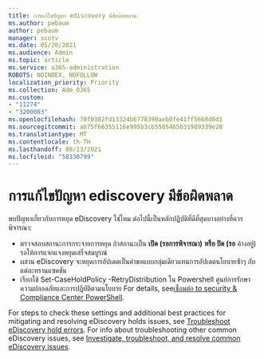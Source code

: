 ```yaml
---
title: การแก้ไขปัญหา ediscovery มีข้อผิดพลาด
ms.author: pebaum
author: pebaum
manager: scotv
ms.date: 05/20/2021
ms.audience: Admin
ms.topic: article
ms.service: o365-administration
ROBOTS: NOINDEX, NOFOLLOW
localization_priority: Priority
ms.collection: Adm_O365
ms.custom:
- "11274"
- "3200003"
ms.openlocfilehash: 70f0302fd13324b6778390aeb0fe41ff5668d0d1
ms.sourcegitcommit: ab75f66355116e995b3cb5505465b31989339e28
ms.translationtype: MT
ms.contentlocale: th-TH
ms.lasthandoff: 08/13/2021
ms.locfileid: "58330799"
---
```

# <a name="troubleshooting-ediscovery-holds-errors"></a>การแก้ไขปัญหา ediscovery มีข้อผิดพลาด

พบปัญหาเกี่ยวกับการหยุด eDiscovery ใช่ไหม ต่อไปนี้เป็นหลักปฏิบัติที่ดีที่สุดบางอย่างที่ควรพิจารณา:

- ตรวจสอบสถานะการกระจายการหยุด  ถ้าสถานะเป็น **เปิด (รอการพิจารณา)** **หรือ ปิด (รอ** ค้างอยู่) รอให้การแจกแจงหยุดเสร็จสมบูรณ์
- ผสาน eDiscovery จะหยุดการอัปเดตเป็นคําขอแบบกลุ่มเดียวแทนการอัปเดตนโยบายซ้ําๆ กับแต่ละทรานแซคชัน
- เรียกใช้ Set-CaseHoldPolicy <policyname> -RetryDistribution ใน Powershell ศูนย์การรักษาความปลอดภัยและการปฏิบัติตามนโยบาย For details, see[เชื่อมต่อ to security & Compliance Center PowerShell](https://docs.microsoft.com/powershell/exchange/connect-to-scc-powershell).

For steps to check these settings and additional best practices for mitigating and resolving eDiscovery holds issues, see [Troubleshoot eDiscovery hold errors](https://docs.microsoft.com/microsoft-365/compliance/hold-distribution-errors).
For info about troubleshooting other common eDiscovery issues, see [Investigate, troubleshoot, and resolve common eDiscovery issues](https://docs.microsoft.com/microsoft-365/compliance/ediscovery-troubleshooting-common-issues).
